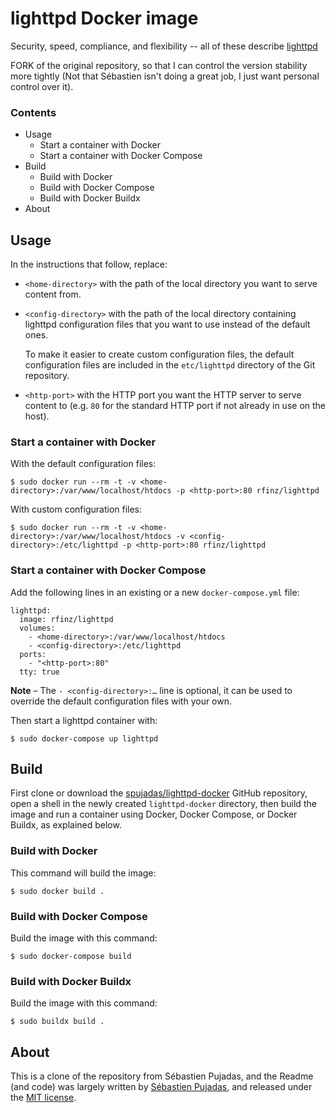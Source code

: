 # lighttpd Docker image

Security, speed, compliance, and flexibility -- all of these describe [lighttpd](http://www.lighttpd.net/)

FORK of the original repository, so that I can control the version stability more tightly (Not that Sébastien isn't doing a great job, I just want personal control over it).

### Contents

 - Usage
	 - Start a container with Docker
	 - Start a container with Docker Compose
 - Build
	 - Build with Docker
	 - Build with Docker Compose
	 - Build with Docker Buildx
 - About

## Usage

In the instructions that follow, replace:

- `<home-directory>` with the path of the local directory you want to serve content from.

- `<config-directory>` with the path of the local directory containing lighttpd configuration files that you want to use instead of the default ones.

	To make it easier to create custom configuration files, the default configuration files are included in the `etc/lighttpd` directory of the Git repository.
 
-  `<http-port>` with the HTTP port you want the HTTP server to serve content to (e.g. `80` for the standard HTTP port if not already in use on the host).

### Start a container with Docker

With the default configuration files:

	$ sudo docker run --rm -t -v <home-directory>:/var/www/localhost/htdocs -p <http-port>:80 rfinz/lighttpd

With custom configuration files:

	$ sudo docker run --rm -t -v <home-directory>:/var/www/localhost/htdocs -v <config-directory>:/etc/lighttpd -p <http-port>:80 rfinz/lighttpd

### Start a container with Docker Compose

Add the following lines in an existing or a new `docker-compose.yml` file:

	lighttpd:
	  image: rfinz/lighttpd
	  volumes:
	    - <home-directory>:/var/www/localhost/htdocs
	    - <config-directory>:/etc/lighttpd
	  ports:
	    - "<http-port>:80"
	  tty: true

**Note** – The `- <config-directory>:…` line is optional, it can be used to override the default configuration files with your own.

Then start a lighttpd container with:

	$ sudo docker-compose up lighttpd


## Build

First clone or download the [spujadas/lighttpd-docker](https://github.com/rfinz/lighttpd-docker) GitHub repository, open a shell in the newly created `lighttpd-docker` directory, then build the image and run a container using Docker, Docker Compose, or Docker Buildx, as explained below.

### Build with Docker

This command will build the image:

	$ sudo docker build .

### Build with Docker Compose

Build the image with this command:

	$ sudo docker-compose build

### Build with Docker Buildx

Build the image with this command:

	$ sudo buildx build .

## About
This is a clone of the repository from Sébastien Pujadas, and the Readme (and code) was largely written by [Sébastien Pujadas](http://pujadas.net), and released under the [MIT license](http://opensource.org/licenses/MIT).
